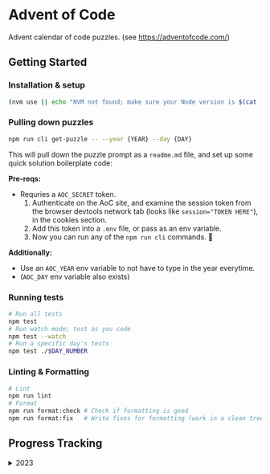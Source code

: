 # Advent of Code

Advent calendar of code puzzles. (see https://adventofcode.com/)

## Getting Started

### Installation & setup

```sh
(nvm use || echo "NVM not found; make sure your Node version is $(cat .nvmrc)") && yarn install
```

### Pulling down puzzles

```sh
npm run cli get-puzzle -- --year {YEAR} --day {DAY}
```

This will pull down the puzzle prompt as a `readme.md` file, and set up some quick solution boilerplate code:

**Pre-reqs:**

- Requries a `AOC_SECRET` token.
  1. Authenticate on the AoC site, and examine the session token from the browser devtools network tab (looks like `session="TOKEN HERE"`), in the cookies section.
  2. Add this token into a `.env` file, or pass as an env variable.
  3. Now you can run any of the `npm run cli` commands. 🙂

**Additionally:**

- Use an `AOC_YEAR` env variable to not have to type in the year everytime.
- (`AOC_DAY` env variable also exists)

### Running tests

```sh
# Run all tests
npm test
# Run watch mode; test as you code
npm test --watch
# Run a specific day's tests
npm test ./$DAY_NUMBER
```

### Linting & Formatting

```sh
# Lint
npm run lint
# Format
npm run format:check # Check if formatting is good
npm run format:fix   # Write fixes for formatting (work in a clean tree)
```

## Progress Tracking

<details>
<summary>2023</summary>

|  sun   |  mon   |  tues  |  wed   |  thu   |  fri   |  sat   |
| :----: | :----: | :----: | :----: | :----: | :----: | :----: |
|        |        |        |        |        |  ⭐⭐  | ⭐️⭐️ |
| ⭐️⭐️ | ⭐️⭐️ | ⭐️⭐️ | ⭐️⭐️ | ⭐️⭐️ | ⭐️⭐️ |   9    |
|   10   |   11   |   12   |   13   |   14   |   15   |   16   |
|   17   |   18   |   19   |   20   |   21   |   22   |   23   |
|   23   |   24   |   25   |   26   |   27   |   28   |   29   |
|   30   |   31   |        |        |        |        |        |

</details>
